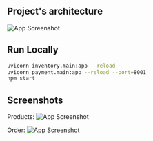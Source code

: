 ## Project's architecture

![App Screenshot](https://raw.github.com/Matvey1109/Fastapi_MarketPlace_app/main/screenshots/project%20architecture.png)
## Run Locally

```bash
uvicorn inventory.main:app --reload
uvicorn payment.main:app --reload --port=8001
npm start
```
## Screenshots

Products:
![App Screenshot](https://raw.github.com/Matvey1109/Fastapi_MarketPlace_app/main/screenshots/screenshot_products.png)

Order:
![App Screenshot](https://raw.github.com/Matvey1109/Fastapi_MarketPlace_app/main/screenshots/screenshot_order.png)
